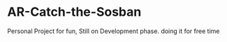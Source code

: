 # AR-Catch-the-Sosban
 Personal Project for fun, Still on Development phase. doing it for free time
